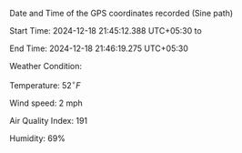 Date and Time of the GPS coordinates recorded (Sine path) 

Start Time: 2024-12-18 21:45:12.388 UTC+05:30 to

End Time: 2024-12-18 21:46:19.275 UTC+05:30

Weather Condition:

Temperature: $\displaystyle{52}^{\circ}{F}$

Wind speed: 2 mph

Air Quality Index: 191

Humidity: 69%
